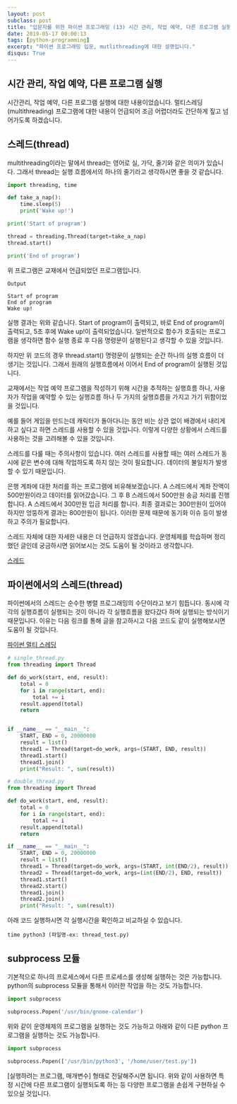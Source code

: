 ```yaml
---
layout: post
subclass: post
title: "입문자를 위한 파이썬 프로그래밍 (13) 시간 관리, 작업 예약, 다른 프로그램 실행"
date: 2019-05-17 00:00:13
tags: [python-programming]
excerpt: "파이썬 프로그래밍 입문, mutlithreading에 대한 설명입니다."
disqus: True
---
```


## 시간 관리, 작업 예약, 다른 프로그램 실행

시간관리, 작업 예약, 다른 프로그램 실행에 대한 내용이었습니다. 멀티스레딩(multithreading) 프로그램에 대한 내용이 언급되어 조금 어렵더라도 간단하게 짚고 넘어가도록 하겠습니다.

## 스레드(thread)

multithreading이라는 말에서 thread는 영어로 실, 가닥, 줄기와 같은 의미가 있습니다. 그래서 thread는 실행 흐름에서의 하나의 줄기라고 생각하시면 좋을 것 같습니다.

```python
import threading, time

def take_a_nap():
    time.sleep(5)
    print('Wake up!')

print('Start of program')

thread = threading.Thread(target=take_a_nap)
thread.start()

print('End of program')
```

위 프로그램은 교재에서 언급되었던 프로그램입니다.

```
Output

Start of program
End of program
Wake up!
```

실행 결과는 위와 같습니다. Start of program이 출력되고, 바로 End of program이 출력되고, 5초 후에 Wake up!이 출력되었습니다. 일반적으로 함수가 호출되는 프로그램을 생각하면 함수 실행 종료 후 다음 명령문이 실행된다고 생각할 수 있을 것입니다.

하지만 위 코드의 경우 thread.start() 명령문이 실행되는 순간 하나의 실행 흐름이 더 생기는 것입니다. 그래서 원래의 실행흐름에서 이어서 End of program이 실행된 것입니다.

교재에서는 작업 예약 프로그램을 작성하기 위해 시간을 추적하는 실행흐름 하나, 사용자가 작업을 예약할 수 있는 실행흐름 하나 두 가지의 실행흐름을 가지고 가기 위함이었을 것입니다.

예를 들어 게임을 만드는데 캐릭터가 돌아다니는 동안 비는 상관 없이 배경에서 내리게 하고 싶다고 하면 스레드를 사용할 수 있을 것입니다. 이렇게 다양한 상황에서 스레드를 사용하는 것을 고려해볼 수 있을 것입니다.

스레드를 다룰 때는 주의사항이 있습니다. 여러 스레드를 사용할 때는 여러 스레드가 동시에 같은 변수에 대해 작업하도록 하지 않는 것이 필요합니다. 데이터의 불일치가 발생할 수 있기 때문입니다.

은행 계좌에 대한 처리를 하는 프로그램에 비유해보겠습니다. A 스레드에서 계좌 잔액이 500만원이라고 데이터를 읽어갔습니다. 그 후 B 스레드에서 500만원 송금 처리를 진행합니다.
A 스레드에서 300만원 입금 처리를 합니다. 최종 결과로는 300만원이 있어야 하지만 엉뚱하게 결과는 800만원이 됩니다. 이러한 문제 때문에 동기화 이슈 등이 발생하고 주의가 필요합니다.

스레드 자체에 대한 자세한 내용은 더 언급하지 않겠습니다. 운영체제를 학습하며 정리했던 글인데 궁금하시면 읽어보시는 것도 도움이 될 것이라고 생각합니다.

[스레드](https://chaehwan-oh.github.io/operating-system-part3/)

## 파이썬에서의 스레드(thread)

파이썬에서의 스레드는 순수한 병렬 프로그래밍의 수단이라고 보기 힘듭니다. 동시에 각각의 실행흐름이 실행되는 것이 아니라 각 실행흐름을 왔다갔다 하며 실행되는 방식이기 때문입니다. 이유는 다음 링크를 통해 글을 참고하시고 다음 코드도 같이 실행해보시면 도움이 될 것입니다.

[파이썬 멀티 스레딩](https://www.slideshare.net/yongho/2011-h3)

```python
# single_thread.py
from threading import Thread

def do_work(start, end, result):
    total = 0
    for i in range(start, end):
        total += i
    result.append(total)
    return


if __name__ == "__main__":
    START, END = 0, 20000000
    result = list()
    thread1 = Thread(target=do_work, args=(START, END, result))
    thread1.start()
    thread1.join()
    print("Result: ", sum(result))
```

```python
# double_thread.py
from threading import Thread

def do_work(start, end, result):
    total = 0
    for i in range(start, end):
        total += i
    result.append(total)
    return

if __name__ == "__main__":
    START, END = 0, 20000000
    result = list()
    thread1 = Thread(target=do_work, args=(START, int(END/2), result))
    thread2 = Thread(target=do_work, args=(int(END/2), END, result))
    thread1.start()
    thread2.start()
    thread1.join()
    thread2.join()
    print("Result: ", sum(result))
```

아래 코드 실행하시면 각 실행시간을 확인하고 비교하실 수 있습니다.

```
time python3 (파일명-ex: thread_test.py)
```

## subprocess 모듈

기본적으로 하나의 프로세스에서 다른 프로세스를 생성해 실행하는 것은 가능합니다. python의 subprocess 모듈을 통해서 이러한 작업을 하는 것도 가능합니다.

```python
import subprocess

subprocess.Popen('/usr/bin/gnome-calendar')
```

위와 같이 운영체제의 프로그램을 실행하는 것도 가능하고 아래와 같이 다른 python 프로그램을 실행하는 것도 가능합니다.

```python
import subprocess

subprocess.Popen(['/usr/bin/python3', '/home/user/test.py'])
```

[실행하려는 프로그램, 매개변수] 형태로 전달해주시면 됩니다. 위와 같이 사용하면 특정 시간에 다른 프로그램이 실행되도록 하는 등 다양한 프로그램을 손쉽게 구현하실 수 있으실 것입니다.
